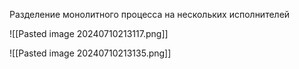

Разделение монолитного процесса на нескольких исполнителей

![[Pasted image 20240710213117.png]]



![[Pasted image 20240710213135.png]]



